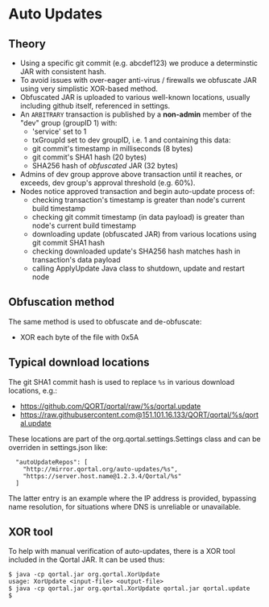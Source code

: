 # Auto Updates

## Theory
* Using a specific git commit (e.g. abcdef123) we produce a determinstic JAR with consistent hash.
* To avoid issues with over-eager anti-virus / firewalls we obfuscate JAR using very simplistic XOR-based method.
* Obfuscated JAR is uploaded to various well-known locations, usually including github itself, referenced in settings.
* An `ARBITRARY` transaction is published by a **non-admin** member of the "dev" group (groupID 1) with:
	+ 'service' set to 1
	+ txGroupId set to dev groupID, i.e. 1 
and containing this data:
    + git commit's timestamp in milliseconds (8 bytes)
    + git commit's SHA1 hash (20 bytes)
    + SHA256 hash of *obfuscated* JAR (32 bytes)
* Admins of dev group approve above transaction until it reaches, or exceeds, dev group's approval threshold (e.g. 60%).
* Nodes notice approved transaction and begin auto-update process of:
    + checking transaction's timestamp is greater than node's current build timestamp
    + checking git commit timestamp (in data payload) is greater than node's current build timestamp
    + downloading update (obfuscated JAR) from various locations using git commit SHA1 hash
    + checking downloaded update's SHA256 hash matches hash in transaction's data payload
    + calling ApplyUpdate Java class to shutdown, update and restart node

## Obfuscation method
The same method is used to obfuscate and de-obfuscate:
* XOR each byte of the file with 0x5A

## Typical download locations
The git SHA1 commit hash is used to replace `%s` in various download locations, e.g.:
* https://github.com/QORT/qortal/raw/%s/qortal.update
* https://raw.githubusercontent.com@151.101.16.133/QORT/qortal/%s/qortal.update

These locations are part of the org.qortal.settings.Settings class and can be overriden in settings.json like:
```
  "autoUpdateRepos": [
    "http://mirror.qortal.org/auto-updates/%s",
    "https://server.host.name@1.2.3.4/Qortal/%s"
  ]
```
The latter entry is an example where the IP address is provided, bypassing name resolution, for situations where DNS is unreliable or unavailable.

## XOR tool
To help with manual verification of auto-updates, there is a XOR tool included in the Qortal JAR.
It can be used thus:
```
$ java -cp qortal.jar org.qortal.XorUpdate
usage: XorUpdate <input-file> <output-file>
$ java -cp qortal.jar org.qortal.XorUpdate qortal.jar qortal.update
$
```